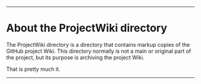 ***

# About the ProjectWiki directory

The ProjectWiki directory is a directory that contains markup copies of the GitHub project Wiki. This directory normally is not a main or original part of the project, but its purpose is archiving the project Wiki.

That is pretty much it.

***
